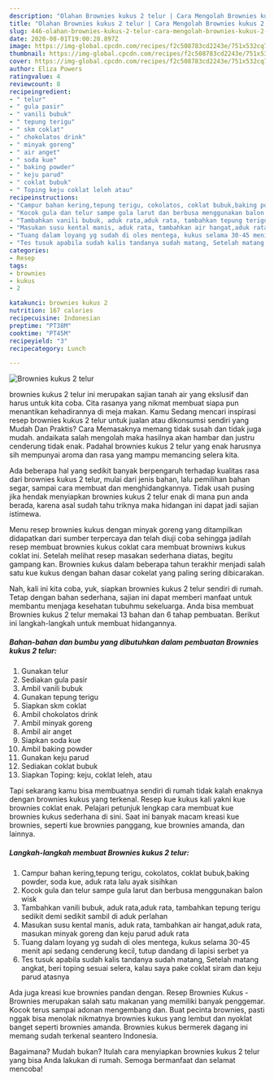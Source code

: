 ```yaml
---
description: "Olahan Brownies kukus 2 telur | Cara Mengolah Brownies kukus 2 telur Yang Bikin Ngiler"
title: "Olahan Brownies kukus 2 telur | Cara Mengolah Brownies kukus 2 telur Yang Bikin Ngiler"
slug: 446-olahan-brownies-kukus-2-telur-cara-mengolah-brownies-kukus-2-telur-yang-bikin-ngiler
date: 2020-08-01T19:00:28.897Z
image: https://img-global.cpcdn.com/recipes/f2c508783cd2243e/751x532cq70/brownies-kukus-2-telur-foto-resep-utama.jpg
thumbnail: https://img-global.cpcdn.com/recipes/f2c508783cd2243e/751x532cq70/brownies-kukus-2-telur-foto-resep-utama.jpg
cover: https://img-global.cpcdn.com/recipes/f2c508783cd2243e/751x532cq70/brownies-kukus-2-telur-foto-resep-utama.jpg
author: Eliza Powers
ratingvalue: 4
reviewcount: 8
recipeingredient:
- " telur"
- " gula pasir"
- " vanili bubuk"
- " tepung terigu"
- " skm coklat"
- " chokolatos drink"
- " minyak goreng"
- " air anget"
- " soda kue"
- " baking powder"
- " keju parud"
- " coklat bubuk"
- " Toping keju coklat leleh atau"
recipeinstructions:
- "Campur bahan kering,tepung terigu, cokolatos, coklat bubuk,baking powder, soda kue, aduk rata lalu ayak sisihkan"
- "Kocok gula dan telur sampe gula larut dan berbusa menggunakan balon wisk"
- "Tambahkan vanili bubuk, aduk rata,aduk rata, tambahkan tepung terigu sedikit demi sedikit sambil di aduk perlahan"
- "Masukan susu kental manis, aduk rata, tambahkan air hangat,aduk rata, masukan minyak goreng dan keju parud aduk rata"
- "Tuang dalam loyang yg sudah di oles mentega, kukus selama 30-45 menit api sedang cenderung kecil, tutup dandang di lapisi serbet ya"
- "Tes tusuk apabila sudah kalis tandanya sudah matang, Setelah matang angkat, beri toping sesuai selera, kalau saya pake coklat siram dan keju parud atasnya"
categories:
- Resep
tags:
- brownies
- kukus
- 2

katakunci: brownies kukus 2 
nutrition: 167 calories
recipecuisine: Indonesian
preptime: "PT38M"
cooktime: "PT45M"
recipeyield: "3"
recipecategory: Lunch

---
```



![Brownies kukus 2 telur](https://img-global.cpcdn.com/recipes/f2c508783cd2243e/751x532cq70/brownies-kukus-2-telur-foto-resep-utama.jpg)


brownies kukus 2 telur ini merupakan sajian tanah air yang ekslusif dan harus untuk kita coba. Cita rasanya yang nikmat membuat siapa pun menantikan kehadirannya di meja makan.
Kamu Sedang mencari inspirasi resep brownies kukus 2 telur untuk jualan atau dikonsumsi sendiri yang Mudah Dan Praktis? Cara Memasaknya memang tidak susah dan tidak juga mudah. andaikata salah mengolah maka hasilnya akan hambar dan justru cenderung tidak enak. Padahal brownies kukus 2 telur yang enak harusnya sih mempunyai aroma dan rasa yang mampu memancing selera kita.

Ada beberapa hal yang sedikit banyak berpengaruh terhadap kualitas rasa dari brownies kukus 2 telur, mulai dari jenis bahan, lalu pemilihan bahan segar, sampai cara membuat dan menghidangkannya. Tidak usah pusing jika hendak menyiapkan brownies kukus 2 telur enak di mana pun anda berada, karena asal sudah tahu triknya maka hidangan ini dapat jadi sajian istimewa.

Menu resep brownies kukus dengan minyak goreng yang ditampilkan didapatkan dari sumber terpercaya dan telah diuji coba sehingga jadilah resep membuat brownies kukus coklat cara membuat browniws kukus coklat ini. Setelah melihat resep masakan sederhana diatas, begitu gampang kan. Brownies kukus dalam beberapa tahun terakhir menjadi salah satu kue kukus dengan bahan dasar cokelat yang paling sering dibicarakan.


Nah, kali ini kita coba, yuk, siapkan brownies kukus 2 telur sendiri di rumah. Tetap dengan bahan sederhana, sajian ini dapat memberi manfaat untuk membantu menjaga kesehatan tubuhmu sekeluarga. Anda bisa membuat Brownies kukus 2 telur memakai 13 bahan dan 6 tahap pembuatan. Berikut ini langkah-langkah untuk membuat hidangannya.

<!--inarticleads1-->

##### Bahan-bahan dan bumbu yang dibutuhkan dalam pembuatan Brownies kukus 2 telur:

1. Gunakan  telur
1. Sediakan  gula pasir
1. Ambil  vanili bubuk
1. Gunakan  tepung terigu
1. Siapkan  skm coklat
1. Ambil  chokolatos drink
1. Ambil  minyak goreng
1. Ambil  air anget
1. Siapkan  soda kue
1. Ambil  baking powder
1. Gunakan  keju parud
1. Sediakan  coklat bubuk
1. Siapkan  Toping: keju, coklat leleh, atau


Tapi sekarang kamu bisa membuatnya sendiri di rumah tidak kalah enaknya dengan brownies kukus yang terkenal. Resep kue kukus kali yakni kue brownies coklat enak. Pelajari petunjuk lengkap cara membuat kue brownies kukus sederhana di sini. Saat ini banyak macam kreasi kue brownies, seperti kue brownies panggang, kue brownies amanda, dan lainnya. 

<!--inarticleads2-->

##### Langkah-langkah membuat Brownies kukus 2 telur:

1. Campur bahan kering,tepung terigu, cokolatos, coklat bubuk,baking powder, soda kue, aduk rata lalu ayak sisihkan
1. Kocok gula dan telur sampe gula larut dan berbusa menggunakan balon wisk
1. Tambahkan vanili bubuk, aduk rata,aduk rata, tambahkan tepung terigu sedikit demi sedikit sambil di aduk perlahan
1. Masukan susu kental manis, aduk rata, tambahkan air hangat,aduk rata, masukan minyak goreng dan keju parud aduk rata
1. Tuang dalam loyang yg sudah di oles mentega, kukus selama 30-45 menit api sedang cenderung kecil, tutup dandang di lapisi serbet ya
1. Tes tusuk apabila sudah kalis tandanya sudah matang, Setelah matang angkat, beri toping sesuai selera, kalau saya pake coklat siram dan keju parud atasnya


Ada juga kreasi kue brownies pandan dengan. Resep Brownies Kukus - Brownies merupakan salah satu makanan yang memiliki banyak penggemar. Kocok terus sampai adonan mengembang dan. Buat pecinta brownies, pasti nggak bisa menolak nikmatnya brownies kukus yang lembut dan nyoklat banget seperti brownies amanda. Brownies kukus bermerek dagang ini memang sudah terkenal seantero Indonesia. 

Bagaimana? Mudah bukan? Itulah cara menyiapkan brownies kukus 2 telur yang bisa Anda lakukan di rumah. Semoga bermanfaat dan selamat mencoba!
